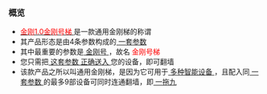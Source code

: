 

### 概览

- [<font color="red"> 金刚1.0金刚号梯 </font>](https://github.com/a2zitpro/web/blob/master/kkproducts1.0.md)是一款通用金刚梯的称谓
- 其产品形态是由4条参数构成的[ 一套参数 ](https://github.com/a2zitpro/web/blob/master/parametersofkkid.md)
- 其中最重要的参数是[ 金刚号 ](https://github.com/a2zitpro/web/blob/master/kkid.md)，故名<font color="red"> 金刚号梯 </font>
- 您只需把[ 这套参数 ](https://github.com/a2zitpro/web/blob/master/parametersofkkid.md)[ 正确送入 ](https://github.com/a2zitpro/web/blob/master/configurationconsiderations.md)您的设备，即可翻墙
- 该款产品之所以叫通用金刚梯，是因为它可用于[ 多种智能设备 ](https://github.com/a2zitpro/web/blob/master/list_kkproducts1.0.md)，且配入同[ 一套参数 ](https://github.com/a2zitpro/web/blob/master/parametersofkkid.md)的最多9部设备可同时连通翻墙，即[ 一拖九 ](https://github.com/a2zitpro/web/blob/master/onefornine.md)
